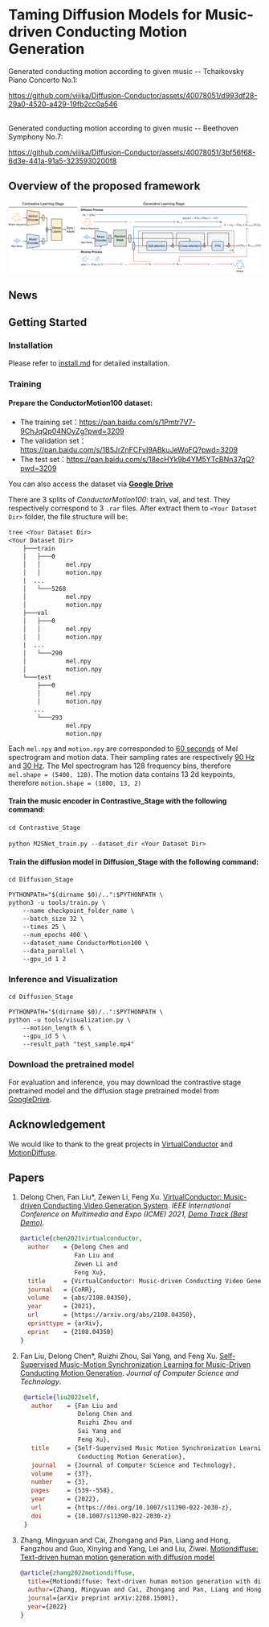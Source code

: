 # Taming Diffusion Models for Music-driven Conducting Motion Generation

Generated conducting motion according to given music -- Tchaikovsky Piano Concerto No.1:

https://github.com/viiika/Diffusion-Conductor/assets/40078051/d993df28-29a0-4520-a429-19fb2cc0a546

<br/>
Generated conducting motion according to given music -- Beethoven Symphony No.7:

https://github.com/viiika/Diffusion-Conductor/assets/40078051/3bf56f68-6d3e-441a-91a5-3235930200f8


## Overview of the proposed framework

![](./assets/images/architecture.jpg)

## News

## Getting Started

### Installation

Please refer to [install.md](/Diffusion_Stage/install.md) for detailed installation.

### Training

#### Prepare the ConductorMotion100 dataset:

- The training set：https://pan.baidu.com/s/1Pmtr7V7-9ChJqQp04NOyZg?pwd=3209
- The validation set：https://pan.baidu.com/s/1B5JrZnFCFvI9ABkuJeWoFQ?pwd=3209 
- The test set：https://pan.baidu.com/s/18ecHYk9b4YM5YTcBNn37qQ?pwd=3209 

You can also access the dataset via [**Google Drive**](https://drive.google.com/drive/folders/1I2eFM-vEbqVXtD4sUPmGFSeNZeu_5JMu?usp=sharing)

There are 3 splits of *ConductorMotion100*: train, val, and test. They respectively correspond to 3 `.rar` files. After extract them to `<Your Dataset Dir>` folder, the file structure will be:

```
tree <Your Dataset Dir>
<Your Dataset Dir>
    ├───train
    │   ├───0
    │   │       mel.npy
    │   │       motion.npy
    |  ...
    │   └───5268
    │           mel.npy
    │           motion.npy
    ├───val
    │   ├───0
    │   │       mel.npy
    │   │       motion.npy
    |  ...
    │   └───290
    │           mel.npy
    │           motion.npy
    └───test
        ├───0
        │       mel.npy
        │       motion.npy
       ...
        └───293
                mel.npy
                motion.npy
```

Each `mel.npy` and `motion.npy` are corresponded to <u>60 seconds</u> of Mel spectrogram and motion data. Their sampling rates are respectively <u>90 Hz</u> and <u>30 Hz</u>. The Mel spectrogram has 128 frequency bins, therefore `mel.shape = (5400, 128)`. The motion data contains 13 2d keypoints, therefore `motion.shape = (1800, 13, 2)`

#### Train the music encoder in Contrastive_Stage with the following command:

```shell 
cd Contrastive_Stage

python M2SNet_train.py --dataset_dir <Your Dataset Dir> 
```

#### Train the diffusion model in Diffusion_Stage with the following command:
```shell
cd Diffusion_Stage
```
```shell
PYTHONPATH="$(dirname $0)/..":$PYTHONPATH \
python3 -u tools/train.py \
    --name checkpoint_folder_name \
    --batch_size 32 \
    --times 25 \
    --num_epochs 400 \
    --dataset_name ConductorMotion100 \
    --data_parallel \
    --gpu_id 1 2
```

### Inference and Visualization
```shell
cd Diffusion_Stage
```
```shell
PYTHONPATH="$(dirname $0)/..":$PYTHONPATH \
python -u tools/visualization.py \
    --motion_length 6 \
    --gpu_id 5 \
    --result_path "test_sample.mp4"
```

### Download the pretrained model
For evaluation and inference, you may download the contrastive stage pretrained model and the diffusion stage pretrained model from [GoogleDrive](https://drive.google.com/drive/folders/1l2jvAudk6w5UuAKH3ZMM20qLChmkegb2?usp=drive_link).

## Acknowledgement
We would like to thank to the great projects in [VirtualConductor](https://github.com/ChenDelong1999/VirtualConductor) and [MotionDiffuse](https://github.com/mingyuan-zhang/MotionDiffuse).


## Papers

1. Delong Chen, Fan Liu*, Zewen Li, Feng Xu. [VirtualConductor: Music-driven Conducting Video Generation System](https://arxiv.org/abs/2108.04350). _IEEE International Conference on Multimedia and Expo (ICME) 2021, [Demo Track (Best Demo)](http://2021.ieeeicme.org/2021.ieeeicme.org/best_demo_awards.html)._

   ```bibtex
   @article{chen2021virtualconductor,
     author    = {Delong Chen and
                  Fan Liu and
                  Zewen Li and
                  Feng Xu},
     title     = {VirtualConductor: Music-driven Conducting Video Generation System},
     journal   = {CoRR},
     volume    = {abs/2108.04350},
     year      = {2021},
     url       = {https://arxiv.org/abs/2108.04350},
     eprinttype = {arXiv},
     eprint    = {2108.04350}
   }
   ```

2. Fan Liu, Delong Chen*, Ruizhi Zhou, Sai Yang, and Feng Xu. [Self-Supervised Music-Motion Synchronization Learning for Music-Driven Conducting Motion Generation](https://link.springer.com/article/10.1007/s11390-022-2030-z). _Journal of Computer Science and Technology_.

   ```bibtex
    @article{liu2022self,
      author    = {Fan Liu and
                   Delong Chen and
                   Ruizhi Zhou and
                   Sai Yang and
                   Feng Xu},
      title     = {Self-Supervised Music Motion Synchronization Learning for Music-Driven
                   Conducting Motion Generation},
      journal   = {Journal of Computer Science and Technology},
      volume    = {37},
      number    = {3},
      pages     = {539--558},
      year      = {2022},
      url       = {https://doi.org/10.1007/s11390-022-2030-z},
      doi       = {10.1007/s11390-022-2030-z}
    }
   ```

3. Zhang, Mingyuan and Cai, Zhongang and Pan, Liang and Hong, Fangzhou and Guo, Xinying and Yang, Lei and Liu, Ziwei. [Motiondiffuse: Text-driven human motion generation with diffusion model](https://arxiv.org/abs/2208.15001)

    ```bibtex
    @article{zhang2022motiondiffuse,
      title={Motiondiffuse: Text-driven human motion generation with diffusion model},
      author={Zhang, Mingyuan and Cai, Zhongang and Pan, Liang and Hong, Fangzhou and Guo, Xinying and Yang, Lei and Liu, Ziwei},
      journal={arXiv preprint arXiv:2208.15001},
      year={2022}
    }
    ```
